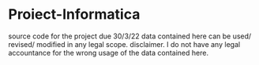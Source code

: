 # Proiect-Informatica
source code for the project due 30/3/22
data contained here can be used/ revised/ modified in any legal scope.
disclaimer. I do not have any legal accountance for the wrong usage of the data contained here.
